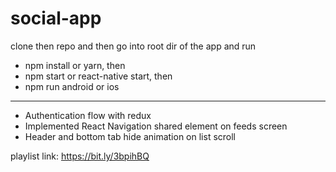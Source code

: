 # social-app

clone then repo and then go into root dir of the app and run
* npm install or yarn, then
* npm start or react-native start, then
* npm run android or ios

--------------------------------------------------------------
* Authentication flow with redux
* Implemented React Navigation shared element on feeds screen
* Header and bottom tab hide animation on list scroll 

playlist link:
https://bit.ly/3bpihBQ